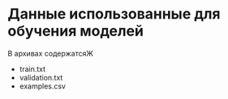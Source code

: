# Данные использованные для обучения моделей
В архивах содержатсяЖ
- train.txt
- validation.txt
- examples.csv
